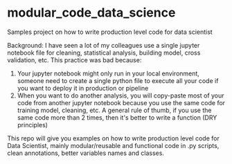 # modular_code_data_science
Samples project on how to write production level code for data scientist

Background:
I have seen a lot of my colleagues use a single jupyter notebook file for cleaning, statistical analysis, building model, cross validation, etc. This practice was bad because:
1. Your jupyter notebook might only run in your local environment, someone need to create a single python file to execute all your code if you want to deploy it in production or pipeline
2. When you want to do another analysis, you will copy-paste most of your code from another jupyter notebook because you use the same code for training model, cleaning, etc. A general rule of thumb, if you use the same code more than 2 times, then it's better to write a function (DRY principles)

This repo will give you examples on how to write production level code for Data Scientist, mainly modular/reusable and functional code in .py scripts, clean annotations, better variables names and classes.
